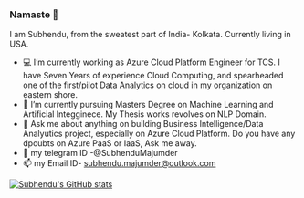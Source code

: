 ### Namaste 🙏

I am Subhendu, from the sweatest part of India- Kolkata. Currently living in USA.

- 💻 I’m currently working as Azure Cloud Platform Engineer for TCS. I have Seven Years of experience Cloud Computing, and spearheaded one of the first/pilot Data Analytics on cloud in my organization on eastern shore. 
- 🌱 I’m currently pursuing Masters Degree on Machine Learning and Artificial Integginece. My Thesis works revolves on NLP Domain.
- 💬 Ask me about anything on building Business Intelligence/Data Analyutics project, especially on Azure Cloud Platform. Do you have any dpoubts on Azure PaaS or IaaS, Ask me away. 
- 📱 my telegram ID -@SubhenduMajumder 
- 📫 my Email ID- subhendu.majumder@outlook.com

[![Subhendu's GitHub stats](https://github-readme-stats.vercel.app/api?username=subhendu-majumder)](https://github.com/anuraghazra/github-readme-stats)
